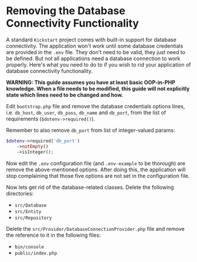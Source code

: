# Removing the Database Connectivity Functionality

A standard `Kickstart` project comes with built-in support for database connectivity. The application won't work until
some database credentials are provided in the `.env` file. They don't need to be valid, they just need to be defined.
But not all applications need a database connection to work properly. Here's what you need to do to if you wish to rid
your application of database connectivity functionality.

**WARNING: This guide assumes you have at least basic OOP-in-PHP knowledge. When a file needs to be modified, this guide
will not explicitly state which lines need to be changed and how.**

Edit `bootstrap.php` file and remove the database credentials options lines, i.e. `db_host`, `db_user`, `db_pass`,
`db_name` and `db_port`, from the list of requirements (`$dotenv->required()`).

Remember to also remove `db_port` from list of integer-valued params:

```php
$dotenv->required('db_port')
    ->notEmpty()
    ->isInteger();
```

Now edit the `.env` configuration file (and `.env-example` to be thorough) are remove the above-mentioned options. After
doing this, the application will stop complaining that those five options are not set in the configuration file.

Now lets get rid of the database-related classes. Delete the following directories:

* `src/Database`
* `src/Entity`
* `src/Repository`

Delete the `src/Provider/DatabaseConnectionProvider.php` file and remove the reference to it in the following files:

* `bin/console`
* `public/index.php`
